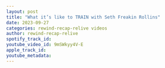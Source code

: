 ```yaml
---
layout: post
title: "What it’s like to TRAIN with Seth Freakin Rollins"
date: 2023-09-27
categories: rewind-recap-relive videos
author: rewind-recap-relive
spotify_track_id: 
youtube_video_id: 9mSWkyy4V-E
apple_track_id: 
youtube_metadata: 
---
```

